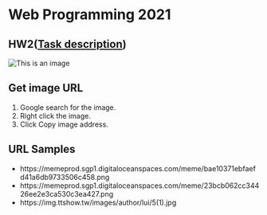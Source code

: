 # Web Programming 2021

## HW2([Task description](https://github.com/b06608062/digital-album-html/blob/master/hw2.pdf))
![This is an image](https://github.com/b06608062/digital-album-html/blob/master/demo_image/%E6%88%AA%E5%9C%96%202022-03-25%20%E4%B8%8B%E5%8D%881.41.02.png)

## Get image URL
1. Google search for the image.
2. Right click the image.
3. Click Copy image address.

## URL Samples
* https://<span></span>memeprod.sgp1.digitaloceanspaces.com/meme/bae10371ebfaefd41a6db9733506c458.png
* https://<span></span>memeprod.sgp1.digitaloceanspaces.com/meme/23bcb062cc34426ee2e3ca530c3ea427.png
* https://<span></span>img.ttshow.tw/images/author/lui/5(1).jpg

